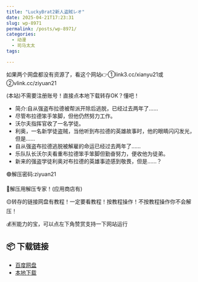 ```yaml
---
title: "LuckyBrat2新人盗賊レオ"
date: 2025-04-21T17:23:31
slug: wp-8971
permalink: /posts/wp-8971/
categories:
  - 动漫
  - 司马太太
tags:

---
```


如果两个网盘都没有资源了，看这个网站👉①link3.cc/xianyu21或②vlink.cc/ziyuan21

(本站)不需要注册账号！直接点本地下载转存OK？懂吧！

*   简介:自从强盗布拉德被帮派开除后逃脱，已经过去两年了……
*   尽管布拉德笨手笨脚，但他仍然努力工作。
*   沃尔夫指挥官收了一名学徒。
*   利奥，一名新学徒盗贼，当他听到布拉德的英雄故事时，他的眼睛闪闪发光，但是……
*   自从强盗布拉德逃脱被解雇的命运已经过去两年了……
*   乐队队长沃尔夫看重布拉德笨手笨脚但勤奋努力，便收他为徒弟。
*   新来的强盗学徒利奥对布拉德的英雄事迹感到敬畏，但是……？

🟢解压密码:ziyuan21

🔵解压用解压专家！(应用商店有)

🟡转存的链接网盘有教程！一定要看教程！按教程操作！不按教程操作你不会解压！

💰🈶能力的宝，可以点左下角赞赏支持一下网站运行

## 📦 下载链接
- [百度网盘](https://blziyuan21.com/pay-download/8971?key=a76d7aa6a9&down_id=0)
- [本地下载](https://blziyuan21.com/pay-download/8971?key=a76d7aa6a9&down_id=1)

